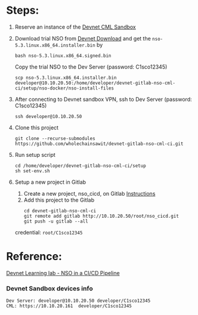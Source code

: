 # Steps:
1. Reserve an instance of the [Devnet CML Sandbox](https://devnetsandbox.cisco.com/RM/Diagram/Index/45100600-b413-4471-b28e-b014eb824555?diagramType=Topology)

2. Download trial NSO from [Devnet Download](https://developer.cisco.com/fileMedia/download/da6e8ed4-0b65-357a-9cf3-c1b3357a2ad4/) and get the `nso-5.3.linux.x86_64.installer.bin` by 
   ```
   bash nso-5.3.linux.x86_64.signed.bin
   ```
   Copy the trial NSO to the Dev Server (password: C1sco12345)
   ```
   scp nso-5.3.linux.x86_64.installer.bin developer@10.10.20.50:/home/developer/devnet-gitlab-nso-cml-ci/setup/nso-docker/nso-install-files
   ```
   
3. After connecting to Devnet sandbox VPN, ssh to Dev Server (password: C1sco12345)
   ```
   ssh developer@10.10.20.50 
   ```

4. Clone this project
   ```
   git clone --recurse-submodules https://github.com/wholechainsawit/devnet-gitlab-nso-cml-ci.git
   ```

5. Run setup script
   ```
   cd /home/developer/devnet-gitlab-nso-cml-ci/setup
   sh set-env.sh
   ```

6. Setup a new project in Gitlab
   1. Create a new project, nso_cicd, on Gitlab [Instructions](https://developer.cisco.com/learning/lab/nso-cicd/step/4)
   2. Add this project to the Gitlab
       ```
       cd devnet-gitlab-nso-cml-ci
       git remote add gitlab http://10.10.20.50/root/nso_cicd.git
       git push -u gitlab --all
       ```
   credential: `root/C1sco12345`


# Reference:
[Devnet Learning lab - NSO in a CI/CD Pipeline](https://developer.cisco.com/learning/lab/nso-cicd/step/1)

### Devnet Sandbox devices info
```
Dev Server: developer@10.10.20.50 developer/C1sco12345
CML: https://10.10.20.161  developer/C1sco12345
```
